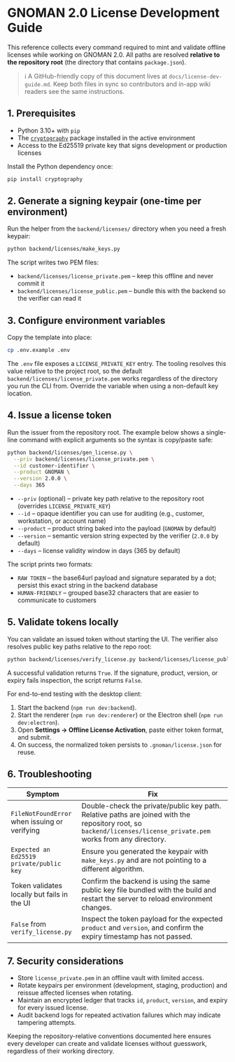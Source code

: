 # GNOMAN 2.0 License Development Guide

This reference collects every command required to mint and validate offline licenses while working on GNOMAN 2.0.
All paths are resolved **relative to the repository root** (the directory that contains `package.json`).

> ℹ️ A GitHub-friendly copy of this document lives at `docs/license-dev-guide.md`. Keep both files in sync so contributors and
> in-app wiki readers see the same instructions.

## 1. Prerequisites

- Python 3.10+ with `pip`
- The [`cryptography`](https://cryptography.io/) package installed in the active environment
- Access to the Ed25519 private key that signs development or production licenses

Install the Python dependency once:

```bash
pip install cryptography
```

## 2. Generate a signing keypair (one-time per environment)

Run the helper from the `backend/licenses/` directory when you need a fresh keypair:

```bash
python backend/licenses/make_keys.py
```

The script writes two PEM files:

- `backend/licenses/license_private.pem` – keep this offline and never commit it
- `backend/licenses/license_public.pem` – bundle this with the backend so the verifier can read it

## 3. Configure environment variables

Copy the template into place:

```bash
cp .env.example .env
```

The `.env` file exposes a `LICENSE_PRIVATE_KEY` entry. The tooling resolves this value relative to the project root, so the
default `backend/licenses/license_private.pem` works regardless of the directory you run the CLI from. Override the variable when
using a non-default key location.

## 4. Issue a license token

Run the issuer from the repository root. The example below shows a single-line command with explicit arguments so the syntax is
copy/paste safe:

```bash
python backend/licenses/gen_license.py \
  --priv backend/licenses/license_private.pem \
  --id customer-identifier \
  --product GNOMAN \
  --version 2.0.0 \
  --days 365
```

- `--priv` (optional) – private key path relative to the repository root (overrides `LICENSE_PRIVATE_KEY`)
- `--id` – opaque identifier you can use for auditing (e.g., customer, workstation, or account name)
- `--product` – product string baked into the payload (`GNOMAN` by default)
- `--version` – semantic version string expected by the verifier (`2.0.0` by default)
- `--days` – license validity window in days (365 by default)

The script prints two formats:

- `RAW TOKEN` – the base64url payload and signature separated by a dot; persist this exact string in the backend database
- `HUMAN-FRIENDLY` – grouped base32 characters that are easier to communicate to customers

## 5. Validate tokens locally

You can validate an issued token without starting the UI. The verifier also resolves public key paths relative to the repo root:

```bash
python backend/licenses/verify_license.py backend/licenses/license_public.pem "base64url.payload.base64url.signature"
```

A successful validation returns `True`. If the signature, product, version, or expiry fails inspection, the script returns `False`.

For end-to-end testing with the desktop client:

1. Start the backend (`npm run dev:backend`).
2. Start the renderer (`npm run dev:renderer`) or the Electron shell (`npm run dev:electron`).
3. Open **Settings → Offline License Activation**, paste either token format, and submit.
4. On success, the normalized token persists to `.gnoman/license.json` for reuse.

## 6. Troubleshooting

| Symptom | Fix |
| --- | --- |
| `FileNotFoundError` when issuing or verifying | Double-check the private/public key path. Relative paths are joined with the repository root, so `backend/licenses/license_private.pem` works from any directory. |
| `Expected an Ed25519 private/public key` | Ensure you generated the keypair with `make_keys.py` and are not pointing to a different algorithm. |
| Token validates locally but fails in the UI | Confirm the backend is using the same public key file bundled with the build and restart the server to reload environment changes. |
| `False` from `verify_license.py` | Inspect the token payload for the expected `product` and `version`, and confirm the expiry timestamp has not passed. |

## 7. Security considerations

- Store `license_private.pem` in an offline vault with limited access.
- Rotate keypairs per environment (development, staging, production) and reissue affected licenses when rotating.
- Maintain an encrypted ledger that tracks `id`, `product`, `version`, and expiry for every issued license.
- Audit backend logs for repeated activation failures which may indicate tampering attempts.

Keeping the repository-relative conventions documented here ensures every developer can create and validate licenses without
guesswork, regardless of their working directory.
